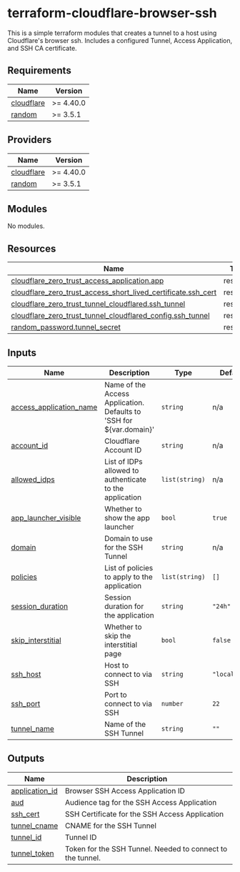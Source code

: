 # terraform-cloudflare-browser-ssh

This is a simple terraform modules that creates a tunnel to a host using Cloudflare's browser ssh.
Includes a configured Tunnel, Access Application, and SSH CA certificate.
<!-- BEGIN_TF_DOCS -->
## Requirements

| Name | Version |
|------|---------|
| <a name="requirement_cloudflare"></a> [cloudflare](#requirement\_cloudflare) | >= 4.40.0 |
| <a name="requirement_random"></a> [random](#requirement\_random) | >= 3.5.1 |

## Providers

| Name | Version |
|------|---------|
| <a name="provider_cloudflare"></a> [cloudflare](#provider\_cloudflare) | >= 4.40.0 |
| <a name="provider_random"></a> [random](#provider\_random) | >= 3.5.1 |

## Modules

No modules.

## Resources

| Name | Type |
|------|------|
| [cloudflare_zero_trust_access_application.app](https://registry.terraform.io/providers/cloudflare/cloudflare/latest/docs/resources/zero_trust_access_application) | resource |
| [cloudflare_zero_trust_access_short_lived_certificate.ssh_cert](https://registry.terraform.io/providers/cloudflare/cloudflare/latest/docs/resources/zero_trust_access_short_lived_certificate) | resource |
| [cloudflare_zero_trust_tunnel_cloudflared.ssh_tunnel](https://registry.terraform.io/providers/cloudflare/cloudflare/latest/docs/resources/zero_trust_tunnel_cloudflared) | resource |
| [cloudflare_zero_trust_tunnel_cloudflared_config.ssh_tunnel](https://registry.terraform.io/providers/cloudflare/cloudflare/latest/docs/resources/zero_trust_tunnel_cloudflared_config) | resource |
| [random_password.tunnel_secret](https://registry.terraform.io/providers/hashicorp/random/latest/docs/resources/password) | resource |

## Inputs

| Name | Description | Type | Default | Required |
|------|-------------|------|---------|:--------:|
| <a name="input_access_application_name"></a> [access\_application\_name](#input\_access\_application\_name) | Name of the Access Application. Defaults to 'SSH for ${var.domain}' | `string` | n/a | yes |
| <a name="input_account_id"></a> [account\_id](#input\_account\_id) | Cloudflare Account ID | `string` | n/a | yes |
| <a name="input_allowed_idps"></a> [allowed\_idps](#input\_allowed\_idps) | List of IDPs allowed to authenticate to the application | `list(string)` | n/a | yes |
| <a name="input_app_launcher_visible"></a> [app\_launcher\_visible](#input\_app\_launcher\_visible) | Whether to show the app launcher | `bool` | `true` | no |
| <a name="input_domain"></a> [domain](#input\_domain) | Domain to use for the SSH Tunnel | `string` | n/a | yes |
| <a name="input_policies"></a> [policies](#input\_policies) | List of policies to apply to the application | `list(string)` | `[]` | no |
| <a name="input_session_duration"></a> [session\_duration](#input\_session\_duration) | Session duration for the application | `string` | `"24h"` | no |
| <a name="input_skip_interstitial"></a> [skip\_interstitial](#input\_skip\_interstitial) | Whether to skip the interstitial page | `bool` | `false` | no |
| <a name="input_ssh_host"></a> [ssh\_host](#input\_ssh\_host) | Host to connect to via SSH | `string` | `"localhost"` | no |
| <a name="input_ssh_port"></a> [ssh\_port](#input\_ssh\_port) | Port to connect to via SSH | `number` | `22` | no |
| <a name="input_tunnel_name"></a> [tunnel\_name](#input\_tunnel\_name) | Name of the SSH Tunnel | `string` | `""` | no |

## Outputs

| Name | Description |
|------|-------------|
| <a name="output_application_id"></a> [application\_id](#output\_application\_id) | Browser SSH Access Application ID |
| <a name="output_aud"></a> [aud](#output\_aud) | Audience tag for the SSH Access Application |
| <a name="output_ssh_cert"></a> [ssh\_cert](#output\_ssh\_cert) | SSH Certificate for the SSH Access Application |
| <a name="output_tunnel_cname"></a> [tunnel\_cname](#output\_tunnel\_cname) | CNAME for the SSH Tunnel |
| <a name="output_tunnel_id"></a> [tunnel\_id](#output\_tunnel\_id) | Tunnel ID |
| <a name="output_tunnel_token"></a> [tunnel\_token](#output\_tunnel\_token) | Token for the SSH Tunnel. Needed to connect to the tunnel. |
<!-- END_TF_DOCS -->